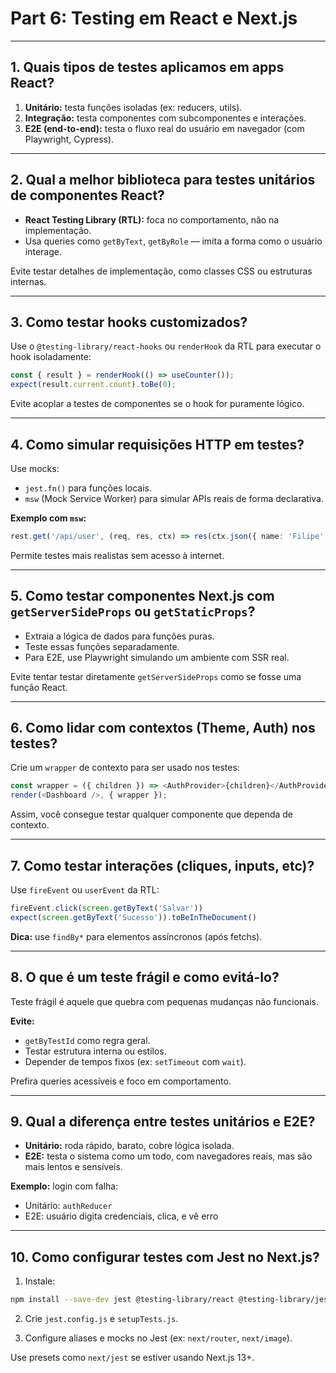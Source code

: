 # Part 6: Testing em React e Next.js

---

## 1. Quais tipos de testes aplicamos em apps React?



1. **Unitário:** testa funções isoladas (ex: reducers, utils).
2. **Integração:** testa componentes com subcomponentes e interações.
3. **E2E (end-to-end):** testa o fluxo real do usuário em navegador (com Playwright, Cypress).

---

## 2. Qual a melhor biblioteca para testes unitários de componentes React?



* **React Testing Library (RTL):** foca no comportamento, não na implementação.
* Usa queries como `getByText`, `getByRole` — imita a forma como o usuário interage.

Evite testar detalhes de implementação, como classes CSS ou estruturas internas.

---

## 3. Como testar hooks customizados?


Use o `@testing-library/react-hooks` ou `renderHook` da RTL para executar o hook isoladamente:

```ts
const { result } = renderHook(() => useCounter());
expect(result.current.count).toBe(0);
```

Evite acoplar a testes de componentes se o hook for puramente lógico.

---

## 4. Como simular requisições HTTP em testes?


Use mocks:

* `jest.fn()` para funções locais.
* `msw` (Mock Service Worker) para simular APIs reais de forma declarativa.

**Exemplo com `msw`:**

```ts
rest.get('/api/user', (req, res, ctx) => res(ctx.json({ name: 'Filipe' })))
```

Permite testes mais realistas sem acesso à internet.

---

## 5. Como testar componentes Next.js com `getServerSideProps` ou `getStaticProps`?



* Extraia a lógica de dados para funções puras.
* Teste essas funções separadamente.
* Para E2E, use Playwright simulando um ambiente com SSR real.

Evite tentar testar diretamente `getServerSideProps` como se fosse uma função React.

---

## 6. Como lidar com contextos (Theme, Auth) nos testes?


Crie um `wrapper` de contexto para ser usado nos testes:

```ts
const wrapper = ({ children }) => <AuthProvider>{children}</AuthProvider>;
render(<Dashboard />, { wrapper });
```

Assim, você consegue testar qualquer componente que dependa de contexto.

---

## 7. Como testar interações (cliques, inputs, etc)?


Use `fireEvent` ou `userEvent` da RTL:

```ts
fireEvent.click(screen.getByText('Salvar'))
expect(screen.getByText('Sucesso')).toBeInTheDocument()
```

**Dica:** use `findBy*` para elementos assíncronos (após fetchs).

---

## 8. O que é um teste frágil e como evitá-lo?


Teste frágil é aquele que quebra com pequenas mudanças não funcionais.

**Evite:**

* `getByTestId` como regra geral.
* Testar estrutura interna ou estilos.
* Depender de tempos fixos (ex: `setTimeout` com `wait`).

Prefira queries acessíveis e foco em comportamento.

---

## 9. Qual a diferença entre testes unitários e E2E?



* **Unitário:** roda rápido, barato, cobre lógica isolada.
* **E2E:** testa o sistema como um todo, com navegadores reais, mas são mais lentos e sensíveis.

**Exemplo:** login com falha:

* Unitário: `authReducer`
* E2E: usuário digita credenciais, clica, e vê erro

---

## 10. Como configurar testes com Jest no Next.js?



1. Instale:

```bash
npm install --save-dev jest @testing-library/react @testing-library/jest-dom
```

2. Crie `jest.config.js` e `setupTests.js`.

3. Configure aliases e mocks no Jest (ex: `next/router`, `next/image`).

Use presets como `next/jest` se estiver usando Next.js 13+.